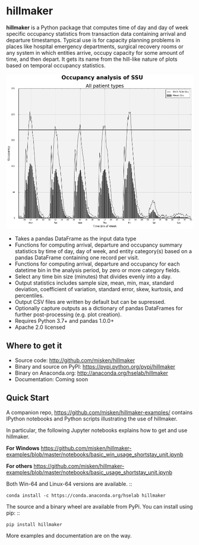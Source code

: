 # hillmaker

**hillmaker** is a Python package that computes time of day and day of week specific
occupancy statistics from transaction data containing arrival and departure
timestamps. Typical use is for capacity planning problems in places like
hospital emergency departments, surgical recovery rooms or any system in which
entities arrive, occupy capacity for some amount of time, and then depart. It
gets its name from the hill-like nature of plots based on temporal occupancy
statistics.

![hillmaker Screenshot](/docs/hillmaker-user-guide/images/ssu_occ_1.png "hillmaker screenshot")

- Takes a pandas DataFrame as the input data type
- Functions for computing arrival, departure and occupancy summary statistics
  by time of day, day of week, and entity category(s) based on a pandas DataFrame containing one
  record per visit.
- Functions for computing arrival, departure and occupancy for each datetime
  bin in the analysis period, by zero or more category fields.
- Select any time bin size (minutes) that divides evenly into a day.
- Output statistics includes sample size, mean, min, max, standard deviation,
  coefficient of variation, standard error, skew, kurtosis, and percentiles.
- Output CSV files are written by default but can be supressed.
- Optionally capture outputs as a dictionary of pandas DataFrames for further
  post-processing (e.g. plot creation).
- Requires Python 3.7+ and pandas 1.0.0+
- Apache 2.0 licensed

Where to get it
---------------

* Source code: http://github.com/misken/hillmaker
* Binary and source on PyPI: https://pypi.python.org/pypi/hillmaker
* Binary on Anaconda.org: http://anaconda.org/hselab/hillmaker
* Documentation: Coming soon

Quick Start
-----------

A companion repo, https://github.com/misken/hillmaker-examples/ contains
IPython notebooks and Python scripts illustrating the use of hillmaker.

In particular, the following Jupyter notebooks explains how to get and
use hillmaker.

**For Windows**
https://github.com/misken/hillmaker-examples/blob/master/notebooks/basic_win_usage_shortstay_unit.ipynb

**For others**
https://github.com/misken/hillmaker-examples/blob/master/notebooks/basic_usage_shortstay_unit.ipynb

Both Win-64 and Linux-64 versions are available. ::

    conda install -c https://conda.anaconda.org/hselab hillmaker

The source and a binary wheel are available from PyPi. You can install using pip: ::

    pip install hillmaker


More examples and documentation are on the way.
